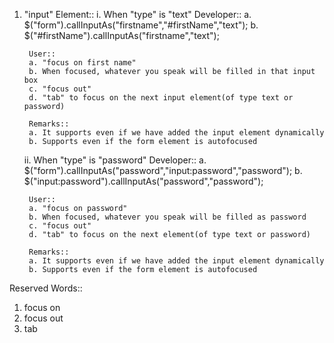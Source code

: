 1. "input" Element:: 
    i. When "type" is "text"
        Developer::
        a. $("form").callInputAs("firstname","#firstName","text");
        b. $("#firstName").callInputAs("firstname","text");
        
        User::
        a. "focus on first name"
        b. When focused, whatever you speak will be filled in that input box
        c. "focus out"
        d. "tab" to focus on the next input element(of type text or password)
        
        Remarks::
        a. It supports even if we have added the input element dynamically
        b. Supports even if the form element is autofocused
        
    ii. When "type" is "password"
        Developer::
        a. $("form").callInputAs("password","input:password","password");
        b. $("input:password").callInputAs("password","password");
        
        User::
        a. "focus on password"
        b. When focused, whatever you speak will be filled as password
        c. "focus out"
        d. "tab" to focus on the next element(of type text or password)
        
        Remarks::
        a. It supports even if we have added the input element dynamically
        b. Supports even if the form element is autofocused
        
        
Reserved Words::
1. focus on
2. focus out
3. tab

              